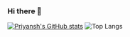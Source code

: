 ### Hi there 👋

[![Priyansh's GitHub stats](https://github-readme-stats.vercel.app/api?username=spriyansh&show_icons=true&theme=dark)](https://github.com/spriyansh/github-readme-stats) ![Top Langs](https://github-readme-stats.vercel.app/api/top-langs/?username=spriyansh&hide_progress=true&theme=dark&langs_count=6&hide=javascript,html,css,tex,jupyter%20notebook&layout=compact)

